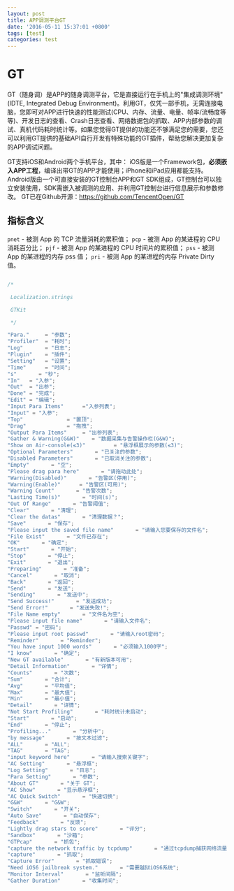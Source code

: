 ```yaml
---
layout: post
title: APP调测平台GT
date: '2016-05-11 15:37:01 +0800'
tags: [test]
categories: test
---
```


# GT

GT（随身调）是APP的随身调测平台，它是直接运行在手机上的"集成调测环境"(IDTE, Integrated Debug Environment)。利用GT，仅凭一部手机，无需连接电脑，您即可对APP进行快速的性能测试(CPU、内存、流量、电量、帧率/流畅度等等)、开发日志的查看、Crash日志查看、网络数据包的抓取、APP内部参数的调试、真机代码耗时统计等。如果您觉得GT提供的功能还不够满足您的需要，您还可以利用GT提供的基础API自行开发有特殊功能的GT插件，帮助您解决更加复杂的APP调试问题。

GT支持iOS和Android两个手机平台，其中： iOS版是一个Framework包，**必须嵌入APP工程**，编译出带GT的APP才能使用；iPhone和iPad应用都能支持。 Android版由一个可直接安装的GT控制台APP和GT SDK组成，GT控制台可以独立安装使用，SDK需嵌入被调测的应用、并利用GT控制台进行信息展示和参数修改。 GT已在Github开源：<https://github.com/TencentOpen/GT>

## 指标含义

`pnet` - 被测 App 的 TCP 流量消耗的累积值； `pcp` - 被测 App 的某进程的 CPU 消耗百分比； `pjf` - 被测 App 的某进程的 CPU 时间片的累积值； `pss` - 被测 App 的某进程的内存 pss 值； `pri` - 被测 App 的某进程的内存 Private Dirty 值。

```javascript

/*

 Localization.strings

 GTKit

 */

"Para."     = "参数";
"Profiler"  = "耗时";
"Log"       = "日志";
"Plugin"    = "插件";
"Setting"   = "设置";
"Time"      = "时间";
"s"       = "秒";
"In"   = "入参";
"Out"  = "出参";
"Done" = "完成";
"Edit" = "编辑";
"Input Para Items"      ="入参列表";
"Input" = "入参";
"Top"              = "置顶";
"Drag"             = "拖拽";
"Output Para Items"     = "出参列表";
"Gather & Warning(G&W)"    = "数据采集与告警操作栏(G&W)";
"Show on Air-console(≤3)"         = "悬浮框展示的参数(≤3)";
"Optional Parameters"       = "已关注的参数";
"Disabled Parameters"       = "已取消关注的参数";
"Empty"       = "空";
"Please drag para here"       = "请拖动此处";
"Warning(Disabled)"       = "告警区(停用)";
"Warning(Enable)"      = "告警区(可用)";
"Warning Count"       = "告警次数";
"Lasting Time(s)"       = "时间(s)";
"Out Of Range"       = "告警阈值";
"Clear"       = "清理";
"Clear the datas"       = "清理数据？";
"Save"       = "保存";
"Please input the saved file name"       = "请输入您要保存的文件名";
"File Exist"       = "文件已存在";
"OK"       = "确定";
"Start"       = "开始";
"Stop"       = "停止";
"Exit"       = "退出";
"Preparing"       = "准备";
"Cancel"       = "取消";
"Back"       = "返回";
"Send"       = "发送";
"Sending"       = "发送中";
"Send Success!"       = "发送成功";
"Send Error!"       = "发送失败!";
"File Name empty"       = "文件名为空";
"Please input file name"       = "请输入文件名";
"Passwd" = "密码";
"Please input root passwd"       = "请输入root密码";
"Reminder"       = "Reminder";
"You have input 1000 words"       = "必须输入1000字";
"I know"       = "确定";
"New GT available"       = "有新版本可用";
"Detail Information"       = "详情";
"Counts"       = "次数";
"Sum"       = "合计";
"Avg"       = "平均值";
"Max"       = "最大值";
"Min"       = "最小值";
"Detail"       = "详情";
"Not Start Profiling"       = "耗时统计未启动";
"Start"       = "启动";
"End"       = "停止";
"Profiling..."       = "分析中";
"by message"       = "按文本过滤";
"ALL"       = "ALL";
"TAG"       = "TAG";
"input keyword here"       = "请输入搜索关键字";
"AC Setting"       = "悬浮框";
"Log Setting"       = "日志";
"Para Setting"       = "参数";
"About GT"       = "关于 GT";
"AC Show"       = "显示悬浮框";
"AC Quick Switch"       = "快速切换";
"G&W"       = "G&W";
"Switch"       = "开关";
"Auto Save"       = "自动保存";
"Feedback"       = "反馈";
"Lightly drag stars to score"       = "评分";
"Sandbox"       = "沙箱";
"GTPcap"       = "抓包";
"capture the network traffic by tcpdump"       = "通过tcpdump捕获网络流量";
"capture"       = "抓取";
"Capture Error"       = "抓取错误";
"Need iOS6 jailbreak system."       = "需要越狱iOS6系统";
"Monitor Interval"       = "监听间隔";
"Gather Duration"       = "收集时间";
```
